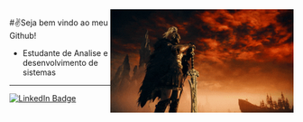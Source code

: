 <img src = "banner.gif" width = "325px" align = "right">

#✌️Seja bem vindo ao meu Github!
- Estudante de Analise e desenvolvimento de sistemas
---
<div id="badges">
  <a href  = "https://www.linkedin.com/in/william-neves-78736b110">
<img src="https://img.shields.io/badge/LinkedIn-blue?style=for-the-badge&logo=linkdin&logocolor=white" alt="LinkedIn Badge"/>
  </a>
